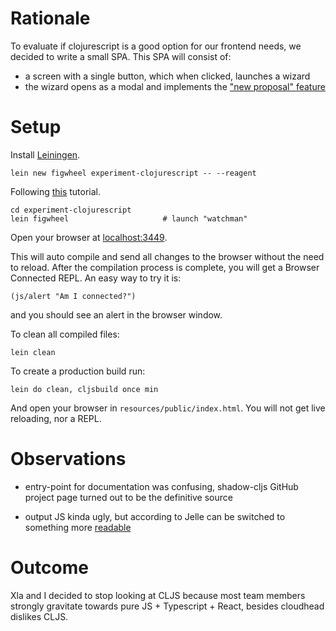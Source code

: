 # Rationale

To evaluate if clojurescript is a good option for our frontend needs,
we decided to write a small SPA. This SPA will consist of:

- a screen with a single button, which when clicked, launches a wizard
- the wizard opens as a modal and implements the ["new proposal" feature][0]


# Setup
Install [Leiningen][1].

```
lein new figwheel experiment-clojurescript -- --reagent
```

Following [this][2] tutorial.

```
cd experiment-clojurescript
lein figwheel                     # launch "watchman"
```

Open your browser at [localhost:3449](http://localhost:3449/).

This will auto compile and send all changes to the browser without the
need to reload. After the compilation process is complete, you will
get a Browser Connected REPL. An easy way to try it is:

    (js/alert "Am I connected?")

and you should see an alert in the browser window.

To clean all compiled files:

    lein clean

To create a production build run:

    lein do clean, cljsbuild once min

And open your browser in `resources/public/index.html`. You will not
get live reloading, nor a REPL.


# Observations

- entry-point for documentation was confusing, shadow-cljs GitHub project page
  turned out to be the definitive source

- output JS kinda ugly, but according to Jelle can be switched to something
  more [readable][3]


# Outcome

Xla and I decided to stop looking at CLJS because most team members strongly
gravitate towards pure JS + Typescript + React, besides cloudhead dislikes CLJS.


[0]: https://www.figma.com/file/MZMZAb21rrKaRJbYlg0XF44X/osc-prototype?node-id=1798%3A0
[1]: https://leiningen.org/
[2]: https://www.youtube.com/watch?v=R07s6JpJICo
[3]: https://github.com/clojure/clojurescript-site/blob/master/content/reference/compiler-options.adoc#optimizations
